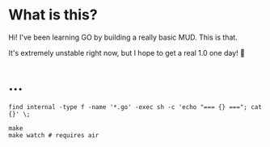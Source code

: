 # What is this?

Hi! I've been learning GO by building a really basic MUD. This is that.

It's extremely unstable right now, but I hope to get a real 1.0 one day! 🤞

# ...

```
find internal -type f -name '*.go' -exec sh -c 'echo "=== {} ==="; cat {}' \;

make
make watch # requires air
```



